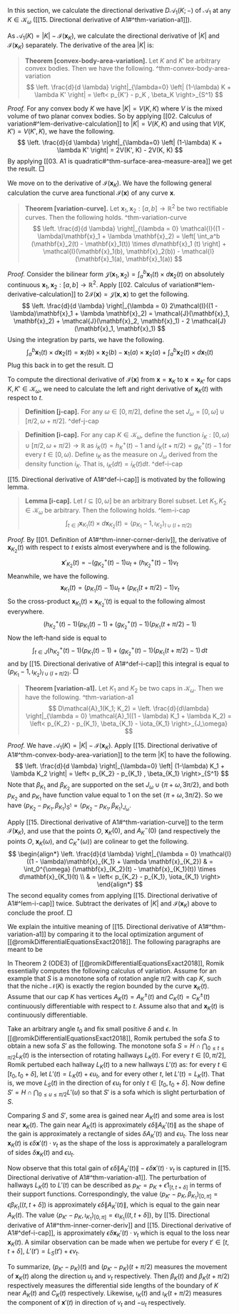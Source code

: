 In this section, we calculate the directional derivative $D\mathcal{A}_1(K; -)$ of $\mathcal{A}_1$ at any $K \in \mathcal{K}_{\omega}$ ([[15. Directional derivative of A1#^thm-variation-a1]]).

As $\mathcal{A}_1(K) = \left| K \right| - \mathcal{I}(\mathbf{x}_K)$, we calculate the directional derivative of $|K|$ and $\mathcal{I}(\mathbf{x}_K)$ separately. The derivative of the area $|K|$ is:

> __Theorem [convex-body-area-variation].__ Let $K$ and $K'$ be arbitrary convex bodies. Then we have the following. ^thm-convex-body-area-variation
$$
\left. \frac{d}{d \lambda} \right|_{\lambda=0} \left| (1-\lambda) K + \lambda K' \right|  = \left< p_{K'} - p_K , \beta_K \right>_{S^1} 
$$

_Proof._ For any convex body $K$ we have $|K| = V(K, K)$ where $V$ is the mixed volume of two planar convex bodies. So by applying [[02. Calculus of variation#^lem-derivative-calculation]] to $|K| = V(K, K)$ and using that $V(K, K') = V(K', K)$, we have the following.
$$
\left. \frac{d}{d \lambda} \right|_{\lambda=0} \left| (1-\lambda) K + \lambda K' \right| = 2V(K', K) - 2V(K, K)  
$$
By applying [[03. A1 is quadratic#^thm-surface-area-measure-area]] we get the result. □

We move on to the derivative of $\mathcal{I}(\mathbf{x}_K)$. We have the following general calculation the curve area functional $\mathcal{I}(\mathbf{x})$ of any curve $\mathbf{x}$.

> __Theorem [variation-curve].__ Let $\mathbf{x}_1, \mathbf{x}_2 : [a, b]\to\mathbb{R}^2$ be two rectifiable curves. Then the following holds. ^thm-variation-curve
$$
\left. \frac{d}{d \lambda} \right|_{\lambda = 0} \mathcal{I}((1 - \lambda)\mathbf{x}_1 + \lambda \mathbf{x}_2) = \left[ \int_a^b (\mathbf{x}_2(t) - \mathbf{x}_1(t))  \times d\mathbf{x}_1 (t) \right] +  \mathcal{I}(\mathbf{x}_1(b), \mathbf{x}_2(b)) - \mathcal{I}(\mathbf{x}_1(a), \mathbf{x}_1(a))
$$

_Proof._ Consider the bilinear form $\mathcal{J}(\mathbf{x}_1, \mathbf{x}_2) = \int_a ^b \mathbf{x}_1(t) \times d \mathbf{x}_2(t)$ on absolutely continuous $\mathbf{x}_1, \mathbf{x}_2 : [a, b] \to \mathbb{R}^2$. Apply [[02. Calculus of variation#^lem-derivative-calculation]] to $2\mathcal{I}(\mathbf{x}) = \mathcal{J}(\mathbf{x}, \mathbf{x})$ to get the following.
$$
\left. \frac{d}{d \lambda} \right|_{\lambda = 0} 2\mathcal{I}((1 - \lambda)\mathbf{x}_1 + \lambda \mathbf{x}_2) = \mathcal{J}(\mathbf{x}_1, \mathbf{x}_2) + \mathcal{J}(\mathbf{x}_2, \mathbf{x}_1) - 2 \mathcal{J}(\mathbf{x}_1, \mathbf{x}_1)
$$
Using the integration by parts, we have the following.
$$
\int_a^b \mathbf{x}_1(t) \times d \mathbf{x}_2(t) = \mathbf{x}_1 (b) \times \mathbf{x}_2(b) - \mathbf{x}_1(a) \times \mathbf{x}_2(a) + \int_a^b \mathbf{x}_2(t) \times d\mathbf{x}_1 (t)
$$
Plug this back in to get the result. □

To compute the directional derivative of $\mathcal{I}(\mathbf{x})$ from $\mathbf{x}=\mathbf{x}_K$ to $\mathbf{x}=\mathbf{x}_{K'}$ for caps $K, K' \in \mathcal{K}_\omega$, we need to calculate the left and right derivative of $\mathbf{x}_K(t)$ with respect to $t$.

> __Definition [j-cap].__ For any $\omega \in [0, \pi/2]$, define the set $J_\omega = [0, \omega] \cup [\pi/2, \omega + \pi/2]$. ^def-j-cap

> __Definition [i-cap].__ For any cap $K \in \mathcal{K}_{\omega}$, define the function $i_K : [0, \omega) \cup [\pi/2, \omega + \pi/2) \to \mathbb{R}$ as $i_K(t) = h_K^+(t) - 1$ and $i_K(t + \pi / 2) = g^+_K(t) - 1$ for every $t \in [0, \omega)$. Define $\iota_K$ as the measure on $J_\omega$ derived from the density function $i_K$. That is, $\iota_K(dt) = i_K(t) dt$. ^def-i-cap

[[15. Directional derivative of A1#^def-i-cap]] is motivated by the following lemma.

> __Lemma [i-cap].__ Let $I \subseteq [0, \omega]$ be an arbitrary Borel subset. Let $K_1, K_2 \in \mathcal{K}_{\omega}$ be arbitrary. Then the following holds. ^lem-i-cap
$$
\int_{t \in I} \mathbf{x}_{K_1}(t) \times d \mathbf{x}_{K_2} (t) = \left< p_{K_1} - 1, \iota_{K_2} \right>_{I \cup (I + \pi/2)} 
$$

_Proof._ By [[01. Definition of A1#^thm-inner-corner-deriv]], the derivative of $\mathbf{x}_{K_2}(t)$ with respect to $t$ exists almost everywhere and is the following.
$$
\mathbf{x}'_{K_2}(t) = -(g_{K_2}^+(t) - 1) u_t + (h_{K_2}^+(t) - 1) v_t
$$
Meanwhile, we have the following.
$$
\mathbf{x}_{K_1}(t) = (p_{K_1} (t) - 1) u_t + 
(p_{K_1} (t + \pi / 2) - 1) v_t
$$
So the cross-product $\mathbf{x}_{K_1}(t) \times \mathbf{x}_{K_2}'(t)$ is equal to the following almost everywhere.
$$
(h_{K_2}^+(t) - 1) (p_{K_1} (t) - 1) + (g_{K_2}^+(t) - 1) (p_{K_1} (t + \pi / 2) - 1)
$$
Now the left-hand side is equal to
$$
\int_{t \in J} (h_{K_2}^+(t) - 1) (p_{K_1} (t) - 1) + (g_{K_2}^+(t) - 1) (p_{K_1} (t + \pi / 2) - 1) \, dt
$$
and by [[15. Directional derivative of A1#^def-i-cap]] this integral is equal to $\left< p_{K_1} - 1, \iota_{K_2} \right>_{I \cup (I + \pi/2)}$. □

> __Theorem [variation-a1].__ Let $K_1$ and $K_2$ be two caps in $\mathcal{K}_{\omega}$. Then we have the following. ^thm-variation-a1
$$
D\mathcal{A}_1(K_1; K_2) = \left. \frac{d}{d\lambda} \right|_{\lambda = 0} \mathcal{A}_1((1 - \lambda) K_1 + \lambda K_2)
= \left< p_{K_2} - p_{K_1}, \beta_{K_1} - \iota_{K_1} \right>_{J_\omega}
$$

_Proof._ We have $\mathcal{A}_1(K) = |K| - \mathcal{I}(\mathbf{x}_K)$. Apply [[15. Directional derivative of A1#^thm-convex-body-area-variation]] to the term $|K|$ to have the following.
$$
\left. \frac{d}{d \lambda} \right|_{\lambda=0} \left| (1-\lambda) K_1 + \lambda K_2 \right|  = \left< p_{K_2} - p_{K_1} , \beta_{K_1} \right>_{S^1}
$$
Note that $\beta_{K_1}$ and $\beta_{K_2}$ are supported on the set $J_\omega \cup \left\{ \pi + \omega, 3\pi/2 \right\}$, and both $p_{K_2}$ and $p_{K_1}$ have function value equal to 1 on the set $\left\{ \pi + \omega, 3\pi/2 \right\}$. So we have $\left< p_{K_2} - p_{K_1} , \beta_{K_1} \right>_{S^1} = \left< p_{K_2} - p_{K_1} , \beta_{K_1} \right>_{J_\omega}$.

Apply [[15. Directional derivative of A1#^thm-variation-curve]] to the term $\mathcal{I}(\mathbf{x}_K)$, and use that the points $O$, $\mathbf{x}_{K}(0)$, and $A^-_K(0)$ (and respectively the points $O$, $\mathbf{x}_K(\omega)$, and $C_K^+(\omega)$) are colinear to get the following.
$$
\begin{align*}
\left. \frac{d}{d \lambda} \right|_{\lambda = 0} \mathcal{I}((1 - \lambda)\mathbf{x}_{K_1} + \lambda \mathbf{x}_{K_2}) & = \int_0^{\omega} (\mathbf{x}_{K_2}(t) - \mathbf{x}_{K_1}(t)) \times d\mathbf{x}_{K_1}(t) \\
& = \left< p_{K_2} - p_{K_1}, \iota_{K_1} \right> 
\end{align*}
$$
The second equality comes from applying [[15. Directional derivative of A1#^lem-i-cap]] twice. Subtract the derivates of $|K|$ and $\mathcal{I}(\mathbf{x}_K)$ above to conclude the proof. □

We explain the intuitive meaning of [[15. Directional derivative of A1#^thm-variation-a1]] by comparing it to the local optimization argument of [[@romikDifferentialEquationsExact2018]]. The following paragraphs are meant to be 

In Theorem 2 (ODE3) of [[@romikDifferentialEquationsExact2018]], Romik essentially computes the following calculus of variation. Assume for an example that $S$ is a monotone sofa of rotation angle $\pi/2$ with cap $K$, such that the niche $\mathcal{N}(K)$ is exactly the region bounded by the curve $\mathbf{x}_K(t)$. Assume that our cap $K$ has vertices $A_K(t) = A_K^{\pm}(t)$ and $C_K(t) = C_K^{\pm}(t)$ continuously differentiable with respect to $t$. Assume also that and $\mathbf{x}_K(t)$ is continuously differentiable.

Take an arbitrary angle $t_0$ and fix small positive $\delta$ and $\epsilon$. In [[@romikDifferentialEquationsExact2018]], Romik pertubed the sofa $S$ to obtain a new sofa $S'$ as the following. The monotone sofa $S = H \cap \bigcap_{0 \leq t \leq \pi/2} L_K(t)$ is the intersection of rotating hallways $L_K(t)$. For every $t \in [0, \pi/2]$, Romik pertubed each hallway $L_K(t)$ to a new hallways $L'(t)$ as: for every $t \in [t_0, t_0 + \delta]$, let $L'(t) = L_K(t) + \epsilon u_t$, and for every other $t$, let $L'(t) = L_K(t)$. That is, we move $L_S(t)$ in the direction of $\epsilon u_t$ for only $t \in [t_0, t_0 + \delta]$. Now define  $S' = H \cap \bigcap_{0 \leq u \leq \pi/2} L'(u)$ so that $S'$ is a sofa which is slight perturbation of $S$.

Comparing $S$ and $S'$, some area is gained near $A_K(t)$ and some area is lost near $\mathbf{x}_K(t)$. The gain near $A_K(t)$ is approximately $\epsilon \delta \left\lVert A_K'(t) \right\rVert$ as the shape of the gain is approximately a rectangle of sides $\delta A_K'(t)$ and $\epsilon u_t$. The loss near $\mathbf{x}_K(t)$ is $\epsilon \delta \mathbf{x}'(t) \cdot v_t$ as the shape of the loss is approximately a parallelogram of sides $\delta \mathbf{x}_K(t)$ and $\epsilon u_t$. 

Now observe that this total gain of $\epsilon \delta \left\lVert A_K'(t) \right\rVert - \epsilon \delta \mathbf{x}'(t) \cdot v_t$ is captured in [[15. Directional derivative of A1#^thm-variation-a1]]. The perturbation of hallways $L_K(t)$ to $L'(t)$ can be described as $p_{K'} = p_K + \epsilon 1_{[t, t + \delta]}$ in terms of their support functions. Correspondingly, the value $\left< p_{K'} - p_{K}, \beta_{K_1}  \right>_{[0, \pi]} = \epsilon \beta_{K_1}((t, t + \delta])$ is approximately $\epsilon \delta \left\lVert A_K'(t) \right\rVert$, which is equal to the gain near $A_K(t)$. The value $\left< p_{K'} - p_{K}, \iota_{K_1}  \right>_{[0, \pi]} = \epsilon \iota_{K_1}((t, t + \delta])$, by [[15. Directional derivative of A1#^thm-inner-corner-deriv]] and [[15. Directional derivative of A1#^def-i-cap]], is approximately $\epsilon \delta \mathbf{x}_{K}'(t) \cdot v_t$ which is equal to the loss near $\mathbf{x}_K(t)$. A similar observation can be made when we pertube for every $t' \in [t, t + \delta]$, $L'(t') = L_S(t') + \epsilon v_t$.

To summarize, $(p_{K'} - p_{K})(t)$ and $(p_{K'} - p_{K})(t + \pi/2)$ measures the movement of $\mathbf{x}_K(t)$ along the direction $u_t$ and $v_t$ respectively. Then $\beta_{K}(t)$ and $\beta_K(t + \pi/2)$ respectively measures the differential side lengths of the boundary of $K$ near $A_K(t)$ and $C_K(t)$ respectively. Likewise, $\iota_K(t)$ and $\iota_K(t + \pi/2)$ measures the component of $\mathbf{x}'(t)$ in direction of $v_t$ and $-u_t$ respectively. 